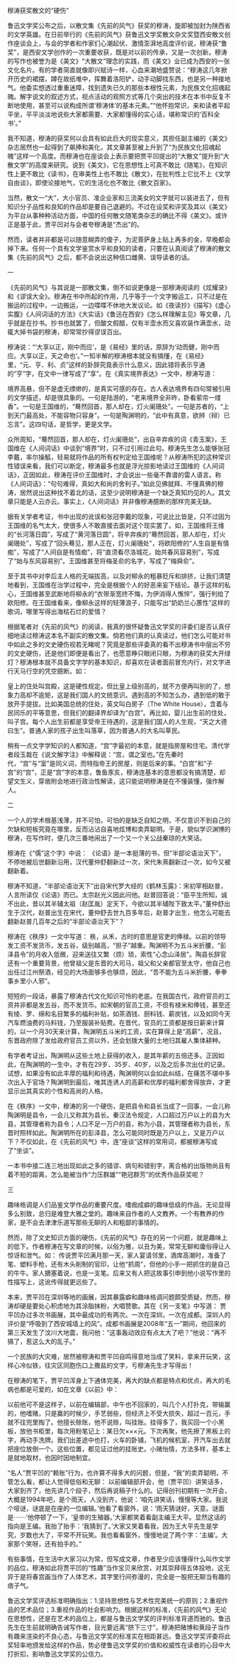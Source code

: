 穆涛获奖散文的“硬伤”

鲁迅文学奖公布之后，以散文集《先前的风气》获奖的穆涛，旋即被加封为陕西省的文学英雄。在日前举行的《先前的风气》获鲁迅文学奖散文杂文奖暨西安散文创作座谈会上，与会的学者和作家们心潮起伏、激情澎湃地高度评价说，穆涛获“鲁奖”，是西安文学创作的一次重要收获，既是对以前的传承，又是一次创新。穆涛的写作也被誉为是《美文》“大散文”理念的实践，而《美文》业已成为西安的一张文化名片。有的学者简直就像即兴赋诗一样，心血来潮地盛赞说：“穆涛这几年掀开历史的裙摆，蹲在故纸堆中，挥舞着洛阳铲，动手动脚找东西，也是另一种接地气。他委实想透过重重迷障，找到遗失已久的那些本根性元素，为民族文化招魂起魄。解字说文的叙述方式，视点活动的观照方式等几个突出的技术在本书中反复不断地使用，甚至可以说构成所谓‘穆涛体’的基本元素。”“他怀抱常识，来和读者平起平坐，平平淡淡地说些大家都需要、大家都懂得的实心话，堪称常识的‘百科全书’。”

我不知道，穆涛的获奖何以会具有如此巨大的现实意义，其担任副主编的《美文》杂志居然也一起得到了飙捧和美化，其文章甚至被上升到了“为民族文化招魂起魄”这样一个高度。而穆涛也在座谈会上表示要把贾平凹提出的“大散文”提升到“大散文学”的高度来研究。说到《美文》，它在思想性上可真不敢比《随笔》，在知识性上更不敢比《读书》，在审美性上也不敢比《散文》，在批判性上它比不上《文学自由谈》，即使论接地气，它的生活化也不敢比《散文百家》。

当然，散文一“大”，大小官员、准企业家和三流美女的文字就可以装进去了，但有知识分子品性和良知的作品却是要自己退避的。不过在设奖和评奖及其以《美文》为平台从事种种活动方面，中国的任何散文随笔类杂志的确比不得《美文》。或许正是基于此，贾平凹对与会者夸穆涛是“杰出”的。

然而，读者并非都是可以随意糊弄的傻子，为泥菩萨身上贴上再多的金，早晚都会掉下来。任何一个具有文学鉴赏水平和良知的读者，只要在认真阅读了穆涛的散文集《先前的风气》之后，都不会说出这种信口雌黄、误导读者的话。

一

《先前的风气》与其说是一部散文集，倒不如说更像是一部穆涛阅读的《炫耀录》和《谬误大全》。穆涛在书中所起的作用，几乎等于一个文字搬运工，只不过是在搬运的过程中，一边搬运，一边喋喋不休地大发议论。如《夜读抄》《描写》《虚心实腹》《人间词话的方法》《大实话》《鲁迅在西安》《怎么样理解主见》等文章，几乎就是在抄书。抄书也就罢了，但酸文假醋，仅有半壶水而又喜欢装作满壶水，动辄大掉书袋的穆涛，却常常抄得谬误百出。

穆涛说：“‘大享以正，刚中而应’，是《易经》里的话，原辞为‘动而健，刚中而应。大享以正，天之命也’。”一知半解的穆涛根本就没有搞懂，在《易经》里，“元、亨、利、贞”这样的卦辞究竟表示什么意义，因此错将表示亨通的“亨”字，在文中一律写成了“享”。在《真实境界表达》一文中，穆涛写道：

境界高悬，但不是虚无缥缈的，是真实可感的存在。古人表达境界有四句常被引用的文学描述，却是很具象的。一句是陆游的，“老来境界全非昨，卧看萦帘一缕香”。一句是王国维的，“蓦然回首，那人却在，灯火阑珊处”。一句是苏者的，“上到天门最高处，不能容物只容身”。一句是陶渊明的，“此中有真意，欲辨（辩）已忘言”。这四句话，是哲学，更是文学。

众所周知，“蓦然回首，那人却在，灯火阑珊处”，出自辛弃疾的词《青玉案》，王国维在《人间词话》中谈到“境界”时，只不过引用过此句。穆涛先生怎么能够张冠李戴，率尔操觚，轻易就将作品的所有权判定给王国维呢？从穆涛所犯的这种常识性错误来看，我们可以断定，穆涛最多也就是浮光掠影地读过王国维的《人间词话》，正因如此，穆涛在评价王国维时，才会说出一些毫不靠谱的雷人语言。称《人间词话》：“句句难得，真如大和尚的舍利子。”如此见佛就拜、不懂真佛的穆涛，居然说出这种找不着北的话，这至少说明穆涛是一个缺乏真知灼见的人。其文章只能是人云亦云。事实上，《人间词话》并非像穆涛臆断的那样完美无缺。

据有关学者考证，书中出现的讹误和张冠李戴的现象，可说比比皆是，只不过因为王国维的名气太大，使很多人不敢直接去面对这个现实罢了。如，王国维将王维的“长河落日圆”，写成了“黄河落日圆”，将辛弃疾的“蓦然回首，那人却在，灯火阑珊处”，写成了“回头蓦见，那人正在，灯火阑珊处”，将欧阳修的“人生自是有情痴”，写成了“人间自是有情痴”，将“直须看尽洛城花，始共春风容易别”，写成了“始与东风容易别”。王国维甚至将梅圣俞的名字，写成了“梅舜俞”。

至于其书中对李后主人格的无端拔高，以及对柳永的粗暴贬斥和排挤，让我们清楚地看到，王国维在治学过程中，完全是根据个人的好恶来妄下结论。基于这样的私心，王国维甚至武断地将柳永的“衣带渐宽终不悔，为伊消得人憔悴”，强行判给了欧阳修。在王国维看来，像柳永这样的轻薄浪子，只能写出“奶奶兰心蕙性”这样的歌词，哪里写得出海枯石烂的爱情？

根据笔者对《先前的风气》的阅读，我真的很怀疑鲁迅文学奖的评委们是否认真仔细地读过穆涛这本名不副实的散文集。倘若他们真的认真读过，他们怎么可能对书中如此之多的文史硬伤视若无睹呢？究竟是那些评委真的看不出穆涛书中层出不穷的文史硬伤，还是他们即便是看出了，也愿意睁只眼闭只眼，为穆涛的获奖大开绿灯？穆涛根本就不具备文字学的基本知识，却喜欢在读者面前冒充内行，对文字进行天马行空的凭空臆断。如：

皇上的住处叫宫殿，这是硬性规定。但比皇上级别高的，就不方便再叫别的了，想象力高却不逾矩，这是我们国人的文统意识。遇到高的不知怎么办，遇到低的敢于放开手提拔。比如美国总统的住处，英文叫白房子（The White House），含着与民同乐的平等意思，但我们的翻译界却译为“白宫”。再比如，婴儿出生前的住处，叫子宫。每个人出生前都是享受帝王待遇的，这是我们国人的人生观，“天之大德曰生”。普通人家的孩子出生叫落草，因为普通人的大名叫草民。

稍有一点文字学知识的人都知道，“宫”字最初的本意，就是指房屋和住宅。清代学者段玉裁在《说文解字注》中解释说：“宫，谓之室也。”在先秦时代，“宫”与“室”是同义词，而特指帝王的房屋，则是后来的事。“白宫”和“子宫”的“宫”，正是“宫”字的本意，鲁鱼豕亥，穆涛连基本的意思都没有搞清楚，却望文生义，穿凿附会地进行政治性解读，这只能说明穆涛是在不懂装懂，强作解人。

二

一个人的学术根基浅薄，并不可怕，可怕的是缺乏自知之明，不仅意识不到自己的欠缺和短板究竟在哪里，反而沾沾自喜地炫博和卖弄聪明。于是，貌似学识渊博的穆涛，在写作时，便几次三番地闹出了一个又一个关公战秦琼的大笑话。

穆涛在《“儒”这个字》中说：
《论语》是一本挺薄的书，但“半部论语治天下”，不停地被后世翻新沿用，汉代董仲舒翻新过一次，宋代朱熹翻新过一次，如今又被翻新着。

穆涛不知道，“半部论语治天下”出自宋代罗大经的《鹤林玉露》：宋初宰相赵普，人言所读仅《论语》而已。太宗赵光义因此问他。赵普回答说：“臣平生所知，诚不出此，昔以其半辅太祖（赵匡胤）定天下，今欲以其半辅陛下致太平。”董仲舒出生于汉代，赵普出生在宋代，董仲舒去世九百多年后，赵普才出生，他怎么可能去翻新赵普几百年之后的“半部论语治天下”？

穆涛在《秩序》一文中写道：
秩，从禾，古时的意思是官吏的俸禄。以前的领导发工资不发货币，发五谷，级别越高，“担子”越重。陶渊明不为五斗米折腰，“彭泽县令”的月收入低微，迎来送往又繁（烦）琐，索性“心念山泽居”。陶县长辞官还有一个重要背景，他曾祖父是东晋的大司马，祖父和父亲都官至太守，他自己也出任过江州祭酒，经见的大场面够多也够烦，因此，“吾不能为五斗米折腰，拳拳事乡里小人邪”。

短短的一段话，暴露了穆涛古代文化知识可怜的老底。在我国古代，政府官员的工资并非都是发五谷，而不发货币。如宋朝的官员工资，不但有禄米和俸钱，甚至还有绫、罗、绵和名目繁多的福利补贴，如茶酒钱、厨料钱、薪炭钱，以及如同今天汽车燃油费的马料钱，乃至服装补贴费。在晋代，官员的工资都是按日薪来计算的，以一个月30天来计算，陶渊明五斗米的工资，实在算得上是“高薪”，况且，东晋政府除了发给政府官员工资以外，还会划拨大量的土地归其雇人集体耕种。

有学者考证出，陶渊明从这些土地上获得的收入，是其年薪的五倍还多。正因如此，在陶渊明的一生中，才有在29岁、35岁、40岁，以及之后多次出仕的记录。试想，如果没有如此丰厚的福利和待遇，陶渊明何以会如此纠结，在痛苦不堪中多次出入于官场？陶渊明到最后，唯其连诱人的高薪和优厚的福利都舍得放弃，才更显示出其真实的个性和高尚的人格。

在《秩序》一文中，穆涛的另一个硬伤，是把县令和县长当成了一回事，一会儿称陶渊明是县令，一会儿又称其为县长。秦汉法令规定，人口超过万户以上的县为大县，其管理者称为县令；人口不足一万户的县，称为小县，其管理者称为县长，东晋时照样如此。陶渊明所在的彭泽县，怎么可能同时既是万户以上，又是万户以下？不仅如此，在《先前的风气》中，连“座谈”这样的常用词，都被穆涛写成了“坐谈”。

一本书中接二连三地出现如此之多的错谬、病句和错别字，离合格的出版物尚且有着不短的距离，怎么能被当作“力压群雄”“艳冠群芳”的优秀作品获奖呢？

三

趣味格调是人们品鉴文学作品的重要尺度。嗜痂成癖的趣味低级的作品，无论显得多么别致，总归是难登大雅之堂的。趣味来自作者的人文教养。一个有教养的作家，是不会去津津乐道写那些无聊的人和粗鄙的事情的。

然而，除了文史知识方面的硬伤，《先前的风气》存在的另一个问题，就是趣味上的低下。作者穆涛在写文章的时候，以俗为雅，以丑为美，常常无聊和庸俗得让人惊讶和泄气。如：
传说贾平凹满月那一天，家人宴请邻里，酒席高潮时，准备了笔、塑料手枪，还有木头削制的官印，让他“抓周”，但他的小手一把抓住的是自己的牛牛。家人搪塞着说，也是一支笔。后来又有人把这故事引申到他小说写作里的性描写上，这讹传得就更远些了。

本来，贾平凹在深圳等地的画展，因其暴露癖和趣味格调问题颇受质疑，然而，穆涛却硬是要处心积虑地为其涂脂抹粉，大唱赞歌。其在《另一支笔》中写道：
贾平凹办过多次书画展，其中最成功的有两次。一次在深圳，一次在成都。深圳人的评价是“呼吸到了西安城墙上的风”。成都书画展是2008年“五一”期间，他回来的第三天发生了汶川大地震，我问他：“这事轰动效应有点太大了吧？”他说：“再不搞了，惹这么大的乱子。”

一个民族的大灾难，居然被穆涛和贾平凹自鸣得意地当成了笑料，拿来开玩笑，这样心冷似铁，往灾区同胞伤口上撒盐的文字，亏穆涛先生才写得出！

在穆涛的笔下，贾平凹浑身上下通体完美，再大的缺点都是特点和优点，再大的毛病也都是可爱的，如在文章《以前》中：

以前他可不是这样子，以前在编辑部，中午也不回家的，叫几个人打扑克，带输赢的，他嗜赌，只是赢的时候少，手艺弱些，但经济上不受大损失，超过一百元，手就不往兜里掏了。他擅长赊账，他不说赊，叫挂账。挂得多了，我买回一个小黑板，放他书柜里，每次用粉笔记上：某日欠×××元。下次再聚，他先擦了黑板上的字，再动手洗牌。我们出差途中也打，火车的卧铺，飞机的候机室，开汽车出去就把座位放倒一个。这些位置，都见证过他的挂账史。小赌怡情，方法多样，基本上是就地取材，也因时因地制宜。

“名人”贾平凹的“赖账”行为，也许算不得多大的问题，但是，“我”的卖弄聪明，不管怎么看，都让人觉得低俗和无聊：
以前编辑部开会，他（贾平凹）讲笑话多，大家到齐了，他先讲几个段子，然后再说稿子什么的。记得创刊初期有一次开会，大概是1994年吧，是个雨天，人没到齐，他说：‘咱先讲笑话，慢慢等大家。我说个哑谜，谜底是在座的一位编辑。’他看了看窗外，说：‘雨天猜谜好，天意。谜面是⋯⋯’他停顿了一下，‘皇帝的生殖器。’大家都笑着看副主编王大平。显然这话的指向是王编。我抬了抬手：‘我猜到了。’大家又笑着看我，因为王大平先生是学究，岁数也大了，平常不开玩笑。我也看看窗外，慢慢地说了两个字：‘主编’。大家那个笑呀，还有拍手的。”

有些事情，在生活中大家习以为常，但写成文章，作者至少应该懂得什么叫作文学的品位，穆涛如此将贾平凹的“性趣”当作宝贝来欣赏，对其崇拜得五体投地，这无异于是将春宫画当作了人体艺术，其字里行间弥漫的，完全是一股把无聊当有趣的痞子气。

鲁迅文学奖评选标准明确指出：1.坚持思想性与艺术性完美统一的原则；2.重视作品的艺术品位；3.重视作品的社会影响力。根据这样的标准，《先前的风气》无论在思想性，还是在艺术的品位上，都是与鲁迅文学奖的评判标准背道而驰的。鲁迅先生在生前就明确告诫写作者，目光要远离“脐下三寸”，穆涛把赌博和黄段子当作有趣来渲染的不良心态，与鲁迅文学奖的标准实在相距甚远。鲁迅文学奖评委将此奖轻率地颁发给这样的作品，势必使鲁迅文学奖的价值和权威性在读者的心目中大打折扣，影响鲁迅文学奖的公信力。
